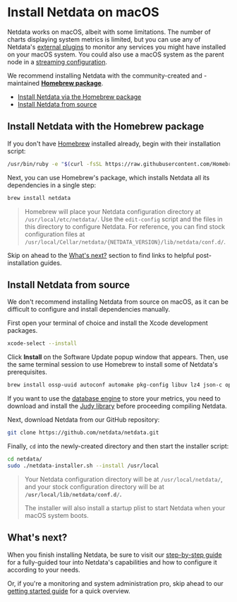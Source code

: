 <!--
---
title: "Install Netdata on macOS"
custom_edit_url: https://github.com/netdata/netdata/edit/master/packaging/installer/methods/macos.md
---
-->

# Install Netdata on macOS

Netdata works on macOS, albeit with some limitations. The number of charts displaying system metrics is limited, but you
can use any of Netdata's [external plugins](../../../collectors/plugins.d/README.md) to monitor any services you might
have installed on your macOS system. You could also use a macOS system as the parent node in a [streaming
configuration](/streaming/README.md).

We recommend installing Netdata with the community-created and -maintained [**Homebrew
package**](#install-netdata-with-the-homebrew-package). 

-   [Install Netdata via the Homebrew package](#install-netdata-with-the-homebrew-package)
-   [Install Netdata from source](#install-netdata-from-source)

## Install Netdata with the Homebrew package

If you don't have [Homebrew](https://brew.sh/) installed already, begin with their installation script:

```bash
/usr/bin/ruby -e "$(curl -fsSL https://raw.githubusercontent.com/Homebrew/install/master/install)"
```

Next, you can use Homebrew's package, which installs Netdata all its dependencies in a single step:

```sh
brew install netdata
```

> Homebrew will place your Netdata configuration directory at `/usr/local/etc/netdata/`. Use the `edit-config` script
> and the files in this directory to configure Netdata. For reference, you can find stock configuration files at
> `/usr/local/Cellar/netdata/{NETDATA_VERSION}/lib/netdata/conf.d/`.

Skip on ahead to the [What's next?](#whats-next) section to find links to helpful post-installation guides.

## Install Netdata from source

We don't recommend installing Netdata from source on macOS, as it can be difficult to configure and install dependencies
manually.

First open your terminal of choice and install the Xcode development packages.

```bash
xcode-select --install
```

Click **Install** on the Software Update popup window that appears. Then, use the same terminal session to use Homebrew
to install some of Netdata's prerequisites.

```bash
brew install ossp-uuid autoconf automake pkg-config libuv lz4 json-c openssl@1.1
```

If you want to use the [database engine](/database/engine/README.md) to store your metrics, you need to download
and install the [Judy library](https://sourceforge.net/projects/judy/) before proceeding compiling Netdata.

Next, download Netdata from our GitHub repository:

```bash
git clone https://github.com/netdata/netdata.git
```

Finally, `cd` into the newly-created directory and then start the installer script:

```bash
cd netdata/
sudo ./netdata-installer.sh --install /usr/local
```

> Your Netdata configuration directory will be at `/usr/local/netdata/`, and your stock configuration directory will
> be at **`/usr/local/lib/netdata/conf.d/`.**
>
> The installer will also install a startup plist to start Netdata when your macOS system boots.

## What's next?

When you finish installing Netdata, be sure to visit our [step-by-step guide](/docs/guides/step-by-step/step-00.md) for
a fully-guided tour into Netdata's capabilities and how to configure it according to your needs. 

Or, if you're a monitoring and system administration pro, skip ahead to our [getting started
guide](/docs/getting-started.md) for a quick overview.

